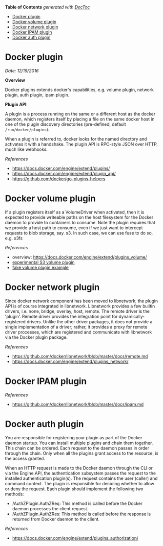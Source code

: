 <!-- START doctoc generated TOC please keep comment here to allow auto update -->
<!-- DON'T EDIT THIS SECTION, INSTEAD RE-RUN doctoc TO UPDATE -->
**Table of Contents**  *generated with [DocToc](https://github.com/thlorenz/doctoc)*

- [Docker plugin](#docker-plugin)
- [Docker volume plugin](#docker-volume-plugin)
- [Docker network plugin](#docker-network-plugin)
- [Docker IPAM plugin](#docker-ipam-plugin)
- [Docker auth plugin](#docker-auth-plugin)

<!-- END doctoc generated TOC please keep comment here to allow auto update -->

# Docker plugin

*Date: 12/19/2016*

**Overview**

Docker plugins extends docker's capabilities, e.g. volume plugin, network plugin, auth plugin, ipam plugin.

**Plugin API**

A plugin is a process running on the same or a different host as the docker daemon, which registers
itself by placing a file on the same docker host in one of the plugin discovery directories (pre-defined,
default `/run/docker/plugins`).

When a plugin is referred to, docker looks for the named directory and activates it with a handshake.
The plugin API is RPC-style JSON over HTTP, much like webhooks.

*References*

- https://docs.docker.com/engine/extend/plugins/
- https://docs.docker.com/engine/extend/plugin_api/
- https://github.com/docker/go-plugins-helpers

# Docker volume plugin

If a plugin registers itself as a VolumeDriver when activated, then it is expected to provide writeable
paths on the host filesystem for the Docker daemon to provide to containers to consume. Note the plugin
requires that we provide a host path to consume, even if we just want to intercept requests to blob
storage, say. s3. In such case, we can use fuse to do so, e.g. s3fs

*References*

- overview: https://docs.docker.com/engine/extend/plugins_volume/
- [experimental S3 volume plugin](http://blog.scottlogic.com/2016/05/30/writing-a-docker-volume-plugin.html)
- [fake volume plugin example](http://blog.csdn.net/halcyonbaby/article/details/47325177)

# Docker network plugin

Since docker network component has been moved to libnetwork; the plugin API is of course integrated
in libnetwork. Libnetwork provides a few builtin drivers, i.e. none, bridge, overlay, host, remote.
The remote driver is the 'plugin'. Remote driver provides the integration point for dynamically-registered
drivers. Unlike the other driver packages, it does not provide a single implementation  of a driver;
rather, it provides a proxy for remote driver processes, which are registered and communicate with
libnetwork via the Docker plugin package.

*References*

- https://github.com/docker/libnetwork/blob/master/docs/remote.md
- https://docs.docker.com/engine/extend/plugins_network/

# Docker IPAM plugin

*References*

- https://github.com/docker/libnetwork/blob/master/docs/ipam.md

# Docker auth plugin

You are responsible for registering your plugin as part of the Docker daemon startup. You can install
multiple plugins and chain them together. This chain can be ordered. Each request to the daemon passes
in order through the chain. Only when all the plugins grant access to the resource, is the access
granted.

When an HTTP request is made to the Docker daemon through the CLI or via the Engine API, the
authentication subsystem passes the request to the installed authentication plugin(s). The request
contains the user (caller) and command context. The plugin is responsible for deciding whether to
allow or deny the request. Each plugin should implement the following two methods:
- /AuthZPlugin.AuthZReq: This method is called before the Docker daemon processes the client request.
- /AuthZPlugin.AuthZRes: This method is called before the response is returned from Docker daemon to the client.

*References*

- https://docs.docker.com/engine/extend/plugins_authorization/
